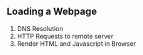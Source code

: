 ##  Loading a Webpage

1. DNS Resolution
2. HTTP Requests to remote server
3. Render HTML and Javascript in Browser
